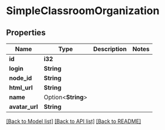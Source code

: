 # SimpleClassroomOrganization

## Properties

Name | Type | Description | Notes
------------ | ------------- | ------------- | -------------
**id** | **i32** |  | 
**login** | **String** |  | 
**node_id** | **String** |  | 
**html_url** | **String** |  | 
**name** | Option<**String**> |  | 
**avatar_url** | **String** |  | 

[[Back to Model list]](../README.md#documentation-for-models) [[Back to API list]](../README.md#documentation-for-api-endpoints) [[Back to README]](../README.md)


